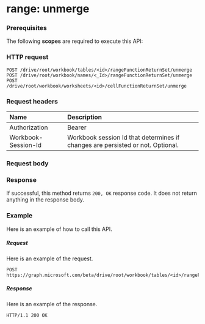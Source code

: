 # range: unmerge


### Prerequisites
The following **scopes** are required to execute this API: 
### HTTP request
<!-- { "blockType": "ignored" } -->
```http
POST /drive/root/workbook/tables/<id>/rangeFunctionReturnSet/unmerge
POST /drive/root/workbook/names/<_Id>/rangeFunctionReturnSet/unmerge
POST /drive/root/workbook/worksheets/<id>/cellFunctionReturnSet/unmerge

```
### Request headers
| Name       | Description|
|:---------------|:----------|
| Authorization  | Bearer <code>|
| Workbook-Session-Id  | Workbook session Id that determines if changes are persisted or not. Optional.|

### Request body

### Response
If successful, this method returns `200, OK` response code. It does not return anything in the response body.

### Example
Here is an example of how to call this API.
##### Request
Here is an example of the request.
<!-- {
  "blockType": "request",
  "name": "range_unmerge"
}-->
```http
POST https://graph.microsoft.com/beta/drive/root/workbook/tables/<id>/rangeFunctionReturnSet/unmerge
```

##### Response
Here is an example of the response. 
<!-- {
  "blockType": "response",
  "truncated": true,
  "@odata.type": "microsoft.graph.none"
} -->
```http
HTTP/1.1 200 OK
```

<!-- uuid: 8fcb5dbc-d5aa-4681-8e31-b001d5168d79
2015-10-25 14:57:30 UTC -->
<!-- {
  "type": "#page.annotation",
  "description": "range: unmerge",
  "keywords": "",
  "section": "documentation",
  "tocPath": ""
}-->